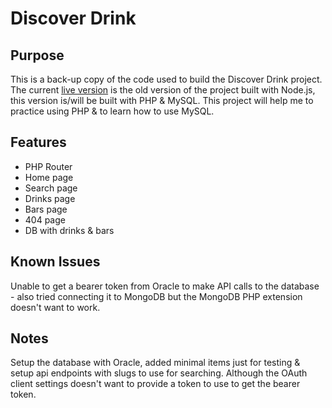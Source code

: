 # Discover Drink

## Purpose
This is a back-up copy of the code used to build the Discover Drink project. The current [live version](http://discoverdrink.org/) is the old version of the project built with Node.js, this version is/will be built with PHP & MySQL. This project will help me to practice using PHP & to learn how to use MySQL.

## Features
 - PHP Router
 - Home page
 - Search page
 - Drinks page
 - Bars page
 - 404 page
 - DB with drinks & bars

## Known Issues
Unable to get a bearer token from Oracle to make API calls to the database - also tried connecting it to MongoDB but the MongoDB PHP extension doesn't want to work.

## Notes
Setup the database with Oracle, added minimal items just for testing & setup api endpoints with slugs to use for searching. Although the OAuth client settings doesn't want to provide a token to use to get the bearer token.
